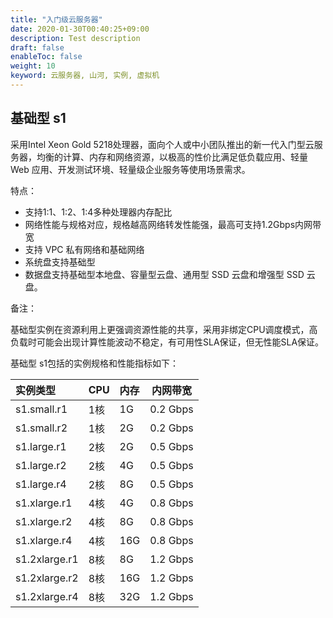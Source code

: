 ```yaml
---
title: "入门级云服务器"
date: 2020-01-30T00:40:25+09:00
description: Test description
draft: false
enableToc: false
weight: 10
keyword: 云服务器, 山河, 实例, 虚拟机
---
```


## **基础型 s1** 

采用Intel Xeon Gold 5218处理器，面向个人或中小团队推出的新一代入门型云服务器，均衡的计算、内存和网络资源，以极高的性价比满足低负载应用、轻量 Web 应用、开发测试环境、轻量级企业服务等使用场景需求。

特点：

- 支持1:1、1:2、1:4多种处理器内存配比
- 网络性能与规格对应，规格越高网络转发性能强，最高可支持1.2Gbps内网带宽
- 支持 VPC 私有网络和基础网络
- 系统盘支持基础型
- 数据盘支持基础型本地盘、容量型云盘、通用型 SSD 云盘和增强型 SSD 云盘。

备注：

基础型实例在资源利用上更强调资源性能的共享，采用非绑定CPU调度模式，高负载时可能会出现计算性能波动不稳定，有可用性SLA保证，但无性能SLA保证。

基础型 s1包括的实例规格和性能指标如下：

|实例类型    |CPU    |内存    |内网带宽    |
|:----|:----|:----|-----|
|s1.small.r1   |1核    |1G    |0.2 Gbps    |
|s1.small.r2   |1核    |2G    |0.2 Gbps    |
|s1.large.r1   |2核    |2G    |0.5 Gbps    |
|s1.large.r2   |2核    |4G    |0.5 Gbps    |
|s1.large.r4   |2核    |8G    |0.5 Gbps    |
|s1.xlarge.r1  |4核    |4G    |0.8 Gbps    |
|s1.xlarge.r2  |4核    |8G    |0.8 Gbps    |
|s1.xlarge.r4  |4核    |16G    |0.8 Gbps    |
|s1.2xlarge.r1 |8核    |8G    |1.2 Gbps    |
|s1.2xlarge.r2 |8核    |16G    |1.2 Gbps    |
|s1.2xlarge.r4 |8核    |32G    |1.2 Gbps    |

